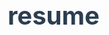 # resume
<!DOCTYPE html>
<html lang="en">
<head>
    <meta charset="UTF-8">
    <meta name="viewport" content="width=device-width, initial-scale=1.0">
    <title>Jesus Garcia - Professional Resume</title>
    <style>
        /* Reset and base styles */
        * {
            margin: 0;
            padding: 0;
            box-sizing: border-box;
        }

        body {
            font-family: 'Arial', sans-serif;
            line-height: 1.6;
            color: #333;
            max-width: 1000px;
            margin: 0 auto;
            padding: 20px;
            background-color: #f5f5f5;
        }

        /* Header styles */
        header {
            text-align: center;
            margin-bottom: 2rem;
            padding: 2rem;
            background-color: white;
            border-radius: 8px;
            box-shadow: 0 2px 4px rgba(0,0,0,0.1);
        }

        h1 {
            font-size: 2.5rem;
            color: #2c3e50;
            margin-bottom: 1rem;
        }

        .contact-info {
            color: #666;
            margin-bottom: 1rem;
        }

        .contact-info a {
            color: #3498db;
            text-decoration: none;
        }

        .contact-info a:hover {
            text-decoration: underline;
        }

        /* Section styles */
        section {
            margin-bottom: 2rem;
            padding: 2rem;
            background-color: white;
            border-radius: 8px;
            box-shadow: 0 2px 4px rgba(0,0,0,0.1);
        }

        h2 {
            color: #2c3e50;
            border-bottom: 2px solid #3498db;
            padding-bottom: 0.5rem;
            margin-bottom: 1rem;
        }

        /* Experience and Education styles */
        .experience-item, .education-item {
            margin-bottom: 1.5rem;
        }

        .experience-item h3, .education-item h3 {
            color: #2c3e50;
            margin-bottom: 0.5rem;
        }

        .experience-item .meta, .education-item .meta {
            color: #666;
            font-style: italic;
            margin-bottom: 0.5rem;
        }

        /* Skills styles */
        .skills-grid {
            display: grid;
            grid-template-columns: repeat(auto-fit, minmax(200px, 1fr));
            gap: 1rem;
        }

        .skills-category {
            margin-bottom: 1rem;
        }

        .skills-category h3 {
            color: #2c3e50;
            margin-bottom: 0.5rem;
        }

        ul {
            list-style-position: inside;
            margin-left: 1rem;
        }

        /* Responsive Design */
        @media (max-width: 768px) {
            body {
                padding: 10px;
            }

            header, section {
                padding: 1rem;
            }

            h1 {
                font-size: 2rem;
            }

            .skills-grid {
                grid-template-columns: 1fr;
            }
        }
    </style>
</head>
<body>
    <header>
        <h1>JESUS GARCIA</h1>
        <div class="contact-info">
            <p>Boulder, CO | (915) 264-5363 | <a href="mailto:jgc.jesusgarciacorpus@gmail.com">jgc.jesusgarciacorpus@gmail.com</a></p>
            <p><a href="https://allaboutjess.com">allaboutjess.com</a> | <a href="https://linkedin.com/jesus-garcia-corpus">LinkedIn</a></p>
        </div>
    </header>

    <section id="summary">
        <h2>PROFESSIONAL SUMMARY</h2>
        <p>Results-driven marketing professional pursuing advanced studies in Strategic Communication Design. Combines technical expertise in digital marketing with creative problem-solving abilities to deliver impactful marketing solutions. Experienced in both remote and in-office environments.</p>
    </section>

    <section id="education">
        <h2>EDUCATION</h2>
        <div class="education-item">
            <h3>Master of Arts in Strategic Communication Design</h3>
            <div class="meta">University of Colorado Boulder, CO | Expected 2027</div>
        </div>
        <div class="education-item">
            <h3>Bachelor of Arts in Advertising</h3>
            <div class="meta">University of Texas at Arlington, TX | Class of 2023</div>
        </div>
    </section>

    <section id="skills">
        <h2>TECHNICAL PROFICIENCIES</h2>
        <div class="skills-grid">
            <div class="skills-category">
                <h3>Design Software</h3>
                <ul>
                    <li>Adobe Illustrator</li>
                    <li>InDesign</li>
                    <li>Canva</li>
                </ul>
            </div>
            <div class="skills-category">
                <h3>Digital Marketing</h3>
                <ul>
                    <li>WordPress (Certified)</li>
                    <li>HubSpot (Social Media Marketing Certified)</li>
                    <li>SEO/SEM</li>
                </ul>
            </div>
            <div class="skills-category">
                <h3>Project Management</h3>
                <ul>
                    <li>Microsoft 365</li>
                    <li>Construction Document Management</li>
                </ul>
            </div>
        </div>
    </section>

    <section id="certifications">
        <h2>PROFESSIONAL CERTIFICATIONS</h2>
        <ul>
            <li>Google Foundations of User Experience (UX) Design</li>
            <li>HubSpot SEO-II Certification</li>
            <li>IBM Project Manager Professional Certificate</li>
            <li>Google Ads & Analytics Certification</li>
        </ul>
    </section>

    <section id="experience">
        <h2>PROFESSIONAL EXPERIENCE</h2>
        <div class="experience-item">
            <h3>Marketing Intern | EVOLVE MEP LLC (Remote)</h3>
            <div class="meta">August 2023 - Present</div>
            <ul>
                <li>Develop and execute integrated marketing campaigns across digital and traditional channels</li>
                <li>Optimize online content through SEO/SEM strategies, improving search rankings</li>
                <li>Present marketing strategies and campaign results to senior leadership</li>
                <li>Implement comprehensive management methodologies for marketing initiatives</li>
            </ul>
        </div>

        <div class="experience-item">
            <h3>Marketing Coordinator (Interim) | Multatech Engineering</h3>
            <div class="meta">March 2023 - July 2023 | Fort Worth, TX</div>
            <ul>
                <li>Managed end-to-end execution of marketing activities including advertising and promotions</li>
                <li>Created standardized templates and marketing collateral using InDesign</li>
                <li>Established and maintained consistent content calendar for blog posts and newsletters</li>
                <li>Collaborated with cross-functional teams to ensure brand consistency</li>
            </ul>
        </div>

        <div class="experience-item">
            <h3>Architectural Drafter | Multatech Engineering</h3>
            <div class="meta">January 2022 - January 2023 | North Richland Hills, TX</div>
            <ul>
                <li>Achieved 95% client satisfaction rate through collaborative design development</li>
                <li>Coordinated 3D model elements between consultants, contractors, and fabricators</li>
                <li>Drafted construction documents for 10-story residential complex</li>
                <li>Interfaced with senior architects to develop building specifications</li>
            </ul>
        </div>
    </section>
</body>
</html>


https://github.com/user-attachments/assets/79800dc1-8901-4484-8bac-0d19870dc4c3


